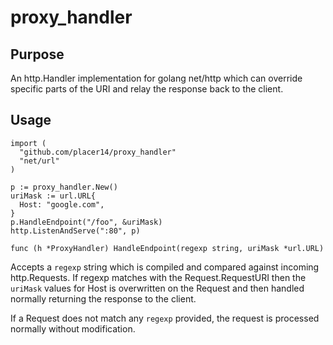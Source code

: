 # proxy_handler

## Purpose

An http.Handler implementation for golang net/http which can override
specific parts of the URI and relay the response back to the client.

## Usage

```
import (
  "github.com/placer14/proxy_handler"
  "net/url"
)

p := proxy_handler.New()
uriMask := url.URL{
  Host: "google.com",
}
p.HandleEndpoint("/foo", &uriMask) 
http.ListenAndServe(":80", p)
```

`func (h *ProxyHandler) HandleEndpoint(regexp string, uriMask *url.URL)`

Accepts a `regexp` string which is compiled and compared against
incoming http.Requests. If regexp matches with the Request.RequestURI
then the `uriMask` values for Host is overwritten on the Request and
then handled normally returning the response to the client.

If a Request does not match any `regexp` provided, the request is
processed normally without modification.

